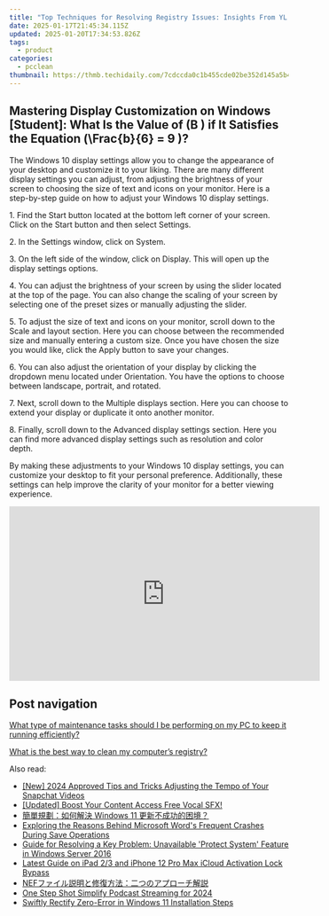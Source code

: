 ```yaml
---
title: "Top Techniques for Resolving Registry Issues: Insights From YL Computing and YL Software"
date: 2025-01-17T21:45:34.115Z
updated: 2025-01-20T17:34:53.826Z
tags:
  - product
categories:
  - pcclean
thumbnail: https://thmb.techidaily.com/7cdccda0c1b455cde02be352d145a5b4b55f977ca27570cd9c8cff441c6409c8.jpg
---
```


## Mastering Display Customization on Windows [Student]: What Is the Value of \(B \) if It Satisfies the Equation \(\Frac{b}{6} = 9 \)?

The Windows 10 display settings allow you to change the appearance of your desktop and customize it to your liking. There are many different display settings you can adjust, from adjusting the brightness of your screen to choosing the size of text and icons on your monitor. Here is a step-by-step guide on how to adjust your Windows 10 display settings. 

1\. Find the Start button located at the bottom left corner of your screen. Click on the Start button and then select Settings.

2\. In the Settings window, click on System.

3\. On the left side of the window, click on Display. This will open up the display settings options. 

4\. You can adjust the brightness of your screen by using the slider located at the top of the page. You can also change the scaling of your screen by selecting one of the preset sizes or manually adjusting the slider.

5\. To adjust the size of text and icons on your monitor, scroll down to the Scale and layout section. Here you can choose between the recommended size and manually entering a custom size. Once you have chosen the size you would like, click the Apply button to save your changes.

6\. You can also adjust the orientation of your display by clicking the dropdown menu located under Orientation. You have the options to choose between landscape, portrait, and rotated.

7\. Next, scroll down to the Multiple displays section. Here you can choose to extend your display or duplicate it onto another monitor.

8\. Finally, scroll down to the Advanced display settings section. Here you can find more advanced display settings such as resolution and color depth. 

By making these adjustments to your Windows 10 display settings, you can customize your desktop to fit your personal preference. Additionally, these settings can help improve the clarity of your monitor for a better viewing experience.

<!-- affiliate ads begin -->
<iframe width="560" height="315" src="https://www.youtube.com/embed/fHWdQw1gRyI?si=ve9wZnPupiooLThG" title="YouTube video player" frameborder="0" allow="accelerometer; autoplay; clipboard-write; encrypted-media; gyroscope; picture-in-picture; web-share" referrerpolicy="strict-origin-when-cross-origin" allowfullscreen></iframe>
<!-- affiliate ads end -->

## Post navigation

[What type of maintenance tasks should I be performing on my PC to keep it running efficiently?](https://tools.techidaily.com/pcclean/products/)

[What is the best way to clean my computer’s registry?](https://tools.techidaily.com/pcclean/products/)

<ins class="adsbygoogle"
     style="display:block"
     data-ad-format="autorelaxed"
     data-ad-client="ca-pub-7571918770474297"
     data-ad-slot="1223367746"></ins>

<ins class="adsbygoogle"
     style="display:block"
     data-ad-client="ca-pub-7571918770474297"
     data-ad-slot="8358498916"
     data-ad-format="auto"
     data-full-width-responsive="true"></ins>

<span class="atpl-alsoreadstyle">Also read:</span>
<div><ul>
<li><a href="https://fox-hovers.techidaily.com/new-2024-approved-tips-and-tricks-adjusting-the-tempo-of-your-snapchat-videos/"><u>[New] 2024 Approved Tips and Tricks Adjusting the Tempo of Your Snapchat Videos</u></a></li>
<li><a href="https://youtube-web.techidaily.com/ed-boost-your-content-access-free-vocal-sfx/"><u>[Updated] Boost Your Content Access Free Vocal SFX!</u></a></li>
<li><a href="https://win-cloud.techidaily.com/1728508213460-windows-11/"><u>簡單規劃：如何解決 Windows 11 更新不成功的困境？</u></a></li>
<li><a href="https://win-cloud.techidaily.com/exploring-the-reasons-behind-microsoft-words-frequent-crashes-during-save-operations/"><u>Exploring the Reasons Behind Microsoft Word's Frequent Crashes During Save Operations</u></a></li>
<li><a href="https://win-cloud.techidaily.com/guide-for-resolving-a-key-problem-unavailable-protect-system-feature-in-windows-server-2016/"><u>Guide for Resolving a Key Problem: Unavailable 'Protect System' Feature in Windows Server 2016</u></a></li>
<li><a href="https://activate-lock.techidaily.com/latest-guide-on-ipad-23-and-iphone-12-pro-max-icloud-activation-lock-bypass-by-drfone-ios/"><u>Latest Guide on iPad 2/3 and iPhone 12 Pro Max iCloud Activation Lock Bypass</u></a></li>
<li><a href="https://win-cloud.techidaily.com/nef/"><u>NEFファイル説明と修復方法：二つのアプローチ解説</u></a></li>
<li><a href="https://fox-hovers.techidaily.com/one-step-shot-simplify-podcast-streaming-for-2024/"><u>One Step Shot Simplify Podcast Streaming for 2024</u></a></li>
<li><a href="https://win11-tips.techidaily.com/swiftly-rectify-zero-error-in-windows-11-installation-steps/"><u>Swiftly Rectify Zero-Error in Windows 11 Installation Steps</u></a></li>
</ul></div>

